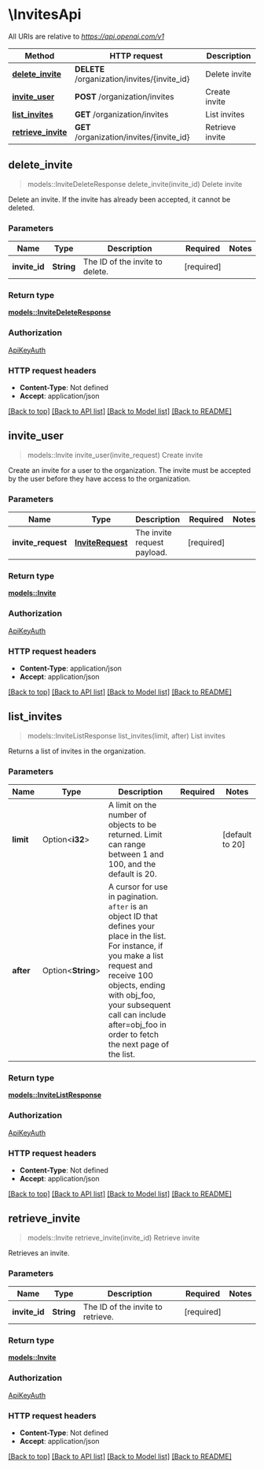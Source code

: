 # \InvitesApi

All URIs are relative to *https://api.openai.com/v1*

Method | HTTP request | Description
------------- | ------------- | -------------
[**delete_invite**](InvitesApi.md#delete_invite) | **DELETE** /organization/invites/{invite_id} | Delete invite
[**invite_user**](InvitesApi.md#invite_user) | **POST** /organization/invites | Create invite
[**list_invites**](InvitesApi.md#list_invites) | **GET** /organization/invites | List invites
[**retrieve_invite**](InvitesApi.md#retrieve_invite) | **GET** /organization/invites/{invite_id} | Retrieve invite



## delete_invite

> models::InviteDeleteResponse delete_invite(invite_id)
Delete invite

Delete an invite. If the invite has already been accepted, it cannot be deleted.

### Parameters


Name | Type | Description  | Required | Notes
------------- | ------------- | ------------- | ------------- | -------------
**invite_id** | **String** | The ID of the invite to delete. | [required] |

### Return type

[**models::InviteDeleteResponse**](InviteDeleteResponse.md)

### Authorization

[ApiKeyAuth](../README.md#ApiKeyAuth)

### HTTP request headers

- **Content-Type**: Not defined
- **Accept**: application/json

[[Back to top]](#) [[Back to API list]](../README.md#documentation-for-api-endpoints) [[Back to Model list]](../README.md#documentation-for-models) [[Back to README]](../README.md)


## invite_user

> models::Invite invite_user(invite_request)
Create invite

Create an invite for a user to the organization. The invite must be accepted by the user before they have access to the organization.

### Parameters


Name | Type | Description  | Required | Notes
------------- | ------------- | ------------- | ------------- | -------------
**invite_request** | [**InviteRequest**](InviteRequest.md) | The invite request payload. | [required] |

### Return type

[**models::Invite**](Invite.md)

### Authorization

[ApiKeyAuth](../README.md#ApiKeyAuth)

### HTTP request headers

- **Content-Type**: application/json
- **Accept**: application/json

[[Back to top]](#) [[Back to API list]](../README.md#documentation-for-api-endpoints) [[Back to Model list]](../README.md#documentation-for-models) [[Back to README]](../README.md)


## list_invites

> models::InviteListResponse list_invites(limit, after)
List invites

Returns a list of invites in the organization.

### Parameters


Name | Type | Description  | Required | Notes
------------- | ------------- | ------------- | ------------- | -------------
**limit** | Option<**i32**> | A limit on the number of objects to be returned. Limit can range between 1 and 100, and the default is 20.  |  |[default to 20]
**after** | Option<**String**> | A cursor for use in pagination. `after` is an object ID that defines your place in the list. For instance, if you make a list request and receive 100 objects, ending with obj_foo, your subsequent call can include after=obj_foo in order to fetch the next page of the list.  |  |

### Return type

[**models::InviteListResponse**](InviteListResponse.md)

### Authorization

[ApiKeyAuth](../README.md#ApiKeyAuth)

### HTTP request headers

- **Content-Type**: Not defined
- **Accept**: application/json

[[Back to top]](#) [[Back to API list]](../README.md#documentation-for-api-endpoints) [[Back to Model list]](../README.md#documentation-for-models) [[Back to README]](../README.md)


## retrieve_invite

> models::Invite retrieve_invite(invite_id)
Retrieve invite

Retrieves an invite.

### Parameters


Name | Type | Description  | Required | Notes
------------- | ------------- | ------------- | ------------- | -------------
**invite_id** | **String** | The ID of the invite to retrieve. | [required] |

### Return type

[**models::Invite**](Invite.md)

### Authorization

[ApiKeyAuth](../README.md#ApiKeyAuth)

### HTTP request headers

- **Content-Type**: Not defined
- **Accept**: application/json

[[Back to top]](#) [[Back to API list]](../README.md#documentation-for-api-endpoints) [[Back to Model list]](../README.md#documentation-for-models) [[Back to README]](../README.md)

